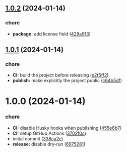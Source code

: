 ## [1.0.2](https://github.com/tsabolov/nestjs-rapidoc/compare/v1.0.1...v1.0.2) (2024-01-14)


### chore

* **package:** add license field ([429a913](https://github.com/tsabolov/nestjs-rapidoc/commit/429a913ecfd7bfe22a120262274defde79fa4df9))

## [1.0.1](https://github.com/tsabolov/nestjs-rapidoc/compare/v1.0.0...v1.0.1) (2024-01-14)


### chore

* **CI:** build the project before releasing ([e2f5ff2](https://github.com/tsabolov/nestjs-rapidoc/commit/e2f5ff25b5f419d51ab0eb82f3c03ebadd23bfc9))
* **publish:** make explicitly the project public ([c64b5df](https://github.com/tsabolov/nestjs-rapidoc/commit/c64b5df08c4b881f3b150e41f119da0e45d58bc8))

# 1.0.0 (2024-01-14)


### chore

* **CI:** disable Husky hooks when publishing ([455e6b7](https://github.com/tsabolov/nestjs-rapidoc/commit/455e6b7c6d584ffecc6b0057d1b5b46e1a0ec790))
* **CI:** setup GitHub Actions ([3702f0c](https://github.com/tsabolov/nestjs-rapidoc/commit/3702f0c07c6b22cfd4bc2c6c5979a144f842a2ef))
* initial commit ([338ca2c](https://github.com/tsabolov/nestjs-rapidoc/commit/338ca2c1c0779ffd13874d62f49a1dfa8fde5aea))
* **release:** disable dry-run ([6975281](https://github.com/tsabolov/nestjs-rapidoc/commit/6975281e5bb0117bafd147325d58d4d591ee0261))
